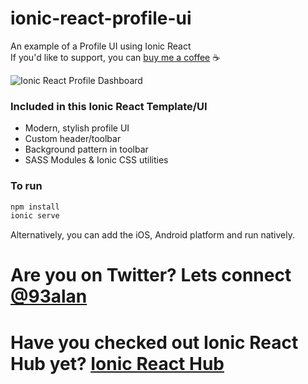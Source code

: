 # ionic-react-profile-ui
An example of a Profile UI using Ionic React
<br />
If you'd like to support, you can <a className="link" href="https://www.buymeacoffee.com/ionicreacthub" target="_blank" rel="noopener">buy me a coffee</a> ☕️

![Ionic React Profile Dashboard](https://repository-images.githubusercontent.com/373901045/47122780-c55b-11eb-9789-fcd3d7d4b77a)

### Included in this Ionic React Template/UI
* Modern, stylish profile UI
* Custom header/toolbar
* Background pattern in toolbar
* SASS Modules & Ionic CSS utilities

### To run

```javascript
npm install
ionic serve
```

Alternatively, you can add the iOS, Android platform and run natively.

# Are you on Twitter? Lets connect [@93alan](https://twitter.com/93alan)
# Have you checked out Ionic React Hub yet? [Ionic React Hub](https://ionicreacthub.com)
